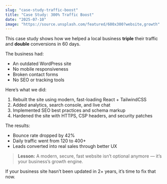 ```yaml
---
slug: "case-study-traffic-boost"
title: "Case Study: 300% Traffic Boost"
date: "2025-07-10"
image: "https://source.unsplash.com/featured/600x300?website,growth"
---
```


This case study shows how we helped a local business **triple** their traffic and **double** conversions in 60 days.

The business had:
- An outdated WordPress site
- No mobile responsiveness
- Broken contact forms
- No SEO or tracking tools

Here’s what we did:

1. Rebuilt the site using modern, fast-loading React + TailwindCSS
2. Added analytics, search console, and live chat
3. Implemented SEO best practices and schema markup
4. Hardened the site with HTTPS, CSP headers, and security patches

The results:

- Bounce rate dropped by 42%
- Daily traffic went from 120 to 400+
- Leads converted into real sales through better UX

> **Lesson:** A modern, secure, fast website isn’t optional anymore — it’s your business’s growth engine.

If your business site hasn’t been updated in 2+ years, it’s time to fix that now.
